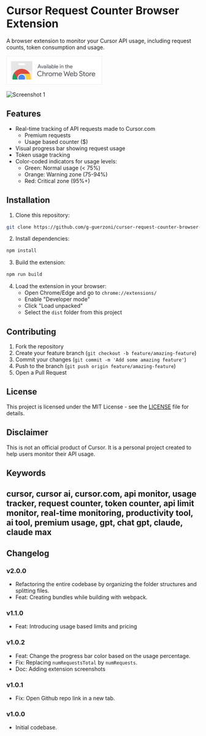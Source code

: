 # Cursor Request Counter Browser Extension

A browser extension to monitor your Cursor API usage, including request counts, token consumption and usage.

[![Try out the extension in the Google Chrome Store.](images/chrome-store.png)](https://chromewebstore.google.com/detail/cursor-request-counter/dafeoklakifgkoehabbdfljakipohaii)

![Screenshot 1](https://github.com/user-attachments/assets/a18dab00-9855-4a7e-9a1f-f6252cfb7c8f)

## Features

- Real-time tracking of API requests made to Cursor.com
  - Premium requests
  - Usage based counter ($)
- Visual progress bar showing request usage
- Token usage tracking
- Color-coded indicators for usage levels:
  - Green: Normal usage (< 75%)
  - Orange: Warning zone (75-94%)
  - Red: Critical zone (95%+)

## Installation

1. Clone this repository:
```bash
git clone https://github.com/g-guerzoni/cursor-request-counter-browser-extension.git
```

2. Install dependencies:
```bash
npm install
```

3. Build the extension:
```bash
npm run build
```

4. Load the extension in your browser:
   - Open Chrome/Edge and go to `chrome://extensions/`
   - Enable "Developer mode"
   - Click "Load unpacked"
   - Select the `dist` folder from this project

## Contributing

1. Fork the repository
2. Create your feature branch (`git checkout -b feature/amazing-feature`)
3. Commit your changes (`git commit -m 'Add some amazing feature'`)
4. Push to the branch (`git push origin feature/amazing-feature`)
5. Open a Pull Request

## License

This project is licensed under the MIT License - see the [LICENSE](LICENSE) file for details.

## Disclaimer

This is not an official product of Cursor. It is a personal project created to help users monitor their API usage. 

## Keywords

cursor, cursor ai, cursor.com, api monitor, usage tracker, request counter, token counter, api limit monitor, real-time monitoring, productivity tool, ai tool, premium usage, gpt, chat gpt, claude, claude max
---

## Changelog

### v2.0.0
- Refactoring the entire codebase by organizing the folder structures and splitting files.
- Feat: Creating bundles while building with webpack.

### v1.1.0
- Feat: Introducing usage based limits and pricing 

### v1.0.2
- Feat: Change the progress bar color based on the usage percentage.
- Fix: Replacing `numRequestsTotal` by `numRequests`.
- Doc: Adding extension screenshots

### v1.0.1
- Fix: Open Github repo link in a new tab.

### v1.0.0
- Initial codebase.
